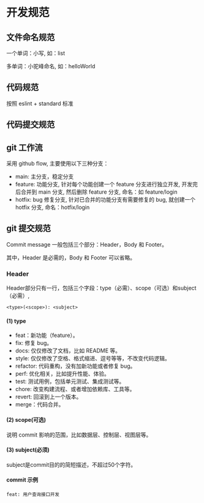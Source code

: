 # 开发规范

## 文件命名规范
一个单词：小写, 如：list

多单词：小驼峰命名, 如：helloWorld

## 代码规范
按照 eslint + standard 标准

## 代码提交规范


## git 工作流
采用 github flow, 主要使用以下三种分支：

- main: 主分支，稳定分支
- feature: 功能分支, 针对每个功能创建一个 feature 分支进行独立开发, 开发完后合并到 main 分支, 然后删除 feature 分支, 命名：如 feature/login
- hotfix: bug 修复分支, 针对已合并的功能分支有需要修复的 bug, 就创建一个 hotfix 分支, 命名：hotfix/login

## git 提交规范
Commit message 一般包括三个部分：Header，Body 和 Footer。

其中，Header 是必需的，Body 和 Footer 可以省略。

### Header
Header部分只有一行，包括三个字段：type（必需）、scope（可选）和subject（必需）,

`<type>(<scope>): <subject>`

#### (1) type

- feat：新功能（feature）。
- fix: 修复 bug。
- docs: 仅仅修改了文档，比如 README 等。
- style: 仅仅修改了空格、格式缩进、逗号等等，不改变代码逻辑。
- refactor: 代码重构，没有加新功能或者修复 bug。
- perf: 优化相关，比如提升性能、体验。
- test: 测试用例，包括单元测试、集成测试等。
- chore: 改变构建流程、或者增加依赖库、工具等。
- revert: 回滚到上一个版本。
- merge：代码合并。

#### (2) scope(可选)
说明 commit 影响的范围，比如数据层、控制层、视图层等。

#### (3) subject(必须)
subject是commit目的的简短描述，不超过50个字符。


#### commit 示例
`feat: 用户查询接口开发`
